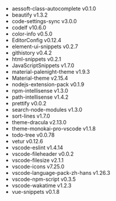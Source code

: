  - aessoft-class-autocomplete v0.1.0
 - beautify v1.3.2
 - code-settings-sync v3.0.0
 - codelf v10.6.0
 - color-info v0.5.0
 - EditorConfig v0.12.4
 - element-ui-snippets v0.2.7
 - githistory v0.4.2
 - html-snippets v0.2.1
 - JavaScriptSnippets v1.7.0
 - material-palenight-theme v1.9.3
 - Material-theme v2.15.4
 - nodejs-extension-pack v0.1.9
 - npm-intellisense v1.3.0
 - path-intellisense v1.4.2
 - prettify v0.0.2
 - search-node-modules v1.3.0
 - sort-lines v1.7.0
 - theme-dracula v2.13.0
 - theme-monokai-pro-vscode v1.1.8
 - todo-tree v0.0.78
 - vetur v0.12.6
 - vscode-eslint v1.4.14
 - vscode-fileheader v0.0.2
 - vscode-filesize v2.1.1
 - vscode-icons v7.25.0
 - vscode-language-pack-zh-hans v1.26.3
 - vscode-npm-script v0.3.5
 - vscode-wakatime v1.2.3
 - vue-snippets v0.1.8

